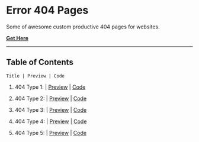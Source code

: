 # **Error 404 Pages**

Some of awesome custom productive 404 pages for websites.

[**Get Here**](https://github.com/imniladri/Miscellaneous/tree/main/Error-404-Pages)

---

## **Table of Contents**

```
Title | Preview | Code
```

1.  404 Type 1:
    | [Preview](https://imniladri.github.io/Miscellaneous/Error-404-Pages/404-Type-1/404.html)
    | [Code](https://github.com/imniladri/Miscellaneous/tree/main/Error-404-Pages/404-Type-1)

2.  404 Type 2:
    | [Preview](https://imniladri.github.io/Miscellaneous/Error-404-Pages/404-Type-2/404.html)
    | [Code](https://github.com/imniladri/Miscellaneous/tree/main/Error-404-Pages/404-Type-2)

3.  404 Type 3:
    | [Preview](https://imniladri.github.io/Miscellaneous/Error-404-Pages/404-Type-3/404.html)
    | [Code](https://github.com/imniladri/Miscellaneous/tree/main/Error-404-Pages/404-Type-3)

4.  404 Type 4:
    | [Preview](https://imniladri.github.io/Miscellaneous/Error-404-Pages/404-Type-4/404.html)
    | [Code](https://github.com/imniladri/Miscellaneous/tree/main/Error-404-Pages/404-Type-4)

5.  404 Type 5:
    | [Preview](https://imniladri.github.io/Miscellaneous/Error-404-Pages/404-Type-5/404.html)
    | [Code](https://github.com/imniladri/Miscellaneous/tree/main/Error-404-Pages/404-Type-5)
